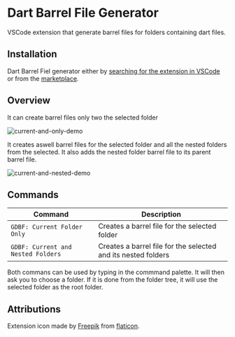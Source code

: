 # Dart Barrel File Generator

VSCode extension that generate barrel files for folders containing dart files.

## Installation

Dart Barrel Fiel generator either by [searching for the extension in VSCode](https://code.visualstudio.com/docs/editor/extension-gallery#_search-for-an-extension) or from the [marketplace](https://marketplace.visualstudio.com/).

## Overview

It can create barrel files only two the selected folder

![current-and-only-demo](https://raw.githubusercontent.com/mikededo/dartBarrelFileGenerator/master/assets/current-only.gif)

It creates aswell barrel files for the selected folder and all the nested folders from the selected. It also adds the nested folder barrel file to its parent barrel file.

![current-and-nested-demo](https://raw.githubusercontent.com/mikededo/dartBarrelFileGenerator/master/assets/current-and-nested.gif)

## Commands

| Command                            | Description                                                   |
| ---------------------------------- | ------------------------------------------------------------- |
| `GDBF: Current Folder Only`        | Creates a barrel file for the selected folder                 |
| `GDBF: Current and Nested Folders` | Creates a barrel file for the selected and its nested folders |

Both commans can be used by typing in the commmand palette. It will then ask you to choose a folder. If it is done from the folder tree, it will use the selected folder as the root folder.

## Attributions

Extension icon made by [Freepik](https://www.flaticon.com/authors/freepik) from [flaticon](www.flaticon.com).
